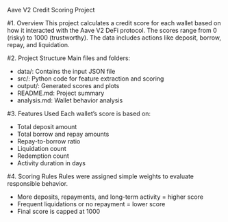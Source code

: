 Aave V2 Credit Scoring Project

#1. Overview
This project calculates a credit score for each wallet based on how it interacted with the Aave V2 DeFi protocol. The scores range from 0 (risky) to 1000 (trustworthy). The data includes actions like deposit, borrow, repay, and liquidation.


#2. Project Structure
Main files and folders:
- data/: Contains the input JSON file
- src/: Python code for feature extraction and scoring
- output/: Generated scores and plots
- README.md: Project summary
- analysis.md: Wallet behavior analysis


#3. Features Used
Each wallet’s score is based on:
- Total deposit amount
- Total borrow and repay amounts
- Repay-to-borrow ratio
- Liquidation count
- Redemption count
- Activity duration in days

  
#4. Scoring Rules
Rules were assigned simple weights to evaluate responsible behavior.
- More deposits, repayments, and long-term activity = higher score
- Frequent liquidations or no repayment = lower score
- Final score is capped at 1000


